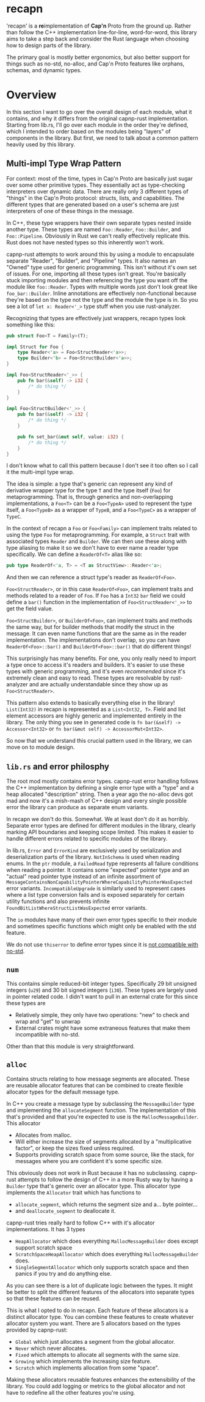 # recapn

'recapn' is a **re**implementation of **Cap'n** Proto from the ground up. Rather than follow the C++
implementation line-for-line, word-for-word, this library aims to take a step back and consider the
Rust language when choosing how to design parts of the library.

The primary goal is mostly better ergonomics, but also better support for things such as no-std,
no-alloc, and Cap'n Proto features like orphans, schemas, and dynamic types.

# Overview

In this section I want to go over the overall design of each module, what it contains, and why it
differs from the original capnp-rust implementation. Starting from lib.rs, I'll go over each module
in the order they're defined, which I intended to order based on the modules being "layers" of
components in the library. But first, we need to talk about a common pattern heavily used by this
library.

## Multi-impl Type Wrap Pattern

For context: most of the time, types in Cap'n Proto are basically just sugar over some other
primitive types. They essentially act as type-checking interpreters over dynamic data. There are
really only 3 different types of "things" in the Cap'n Proto protocol: structs, lists, and 
capabilities. The different types that are generated based on a user's schema are just interpreters
of one of these things in the message.

In C++, these type wrappers have their own separate types nested inside another type. These types
are named `Foo::Reader`, `Foo::Builder`, and `Foo::Pipeline`. Obviously in Rust we can't really
effectively replicate this. Rust does not have nested types so this inherently won't work.

capnp-rust attempts to work around this by using a module to encapsulate separate "Reader",
"Builder", and "Pipeline" types. It also names an "Owned" type used for generic programming. This
isn't without it's own set of issues. For one, importing all these types isn't great. You're
basically stuck importing modules and then referencing the type you want off the module like
`foo::Reader`. Types with multiple words just don't look great like `foo_bar::Builder`. Inline
annotations are effectively non-functional because they're based on the type not the type and the
module the type is in. So you see a lot of `let x: Reader<'_>` type stuff when you use
rust-analyzer.

Recognizing that types are effectively just wrappers, recapn types look something like this:

```rust
pub struct Foo<T = Family>(T);

impl Struct for Foo {
    type Reader<'a> = Foo<StructReader<'a>>;
    type Builder<'b> = Foo<StructBuilder<'a>>;
}

impl Foo<StructReader<'_>> {
    pub fn bar(&self) -> i32 {
        /* do thing */
    }
}

impl Foo<StructBuilder<'_>> {
    pub fn bar(&self) -> i32 {
        /* do thing */
    }

    pub fn set_bar(&mut self, value: i32) {
        /* do thing */
    }
}
```

I don't know what to call this pattern because I don't see it too often so I call it the multi-impl
type wrap.

The idea is simple: a type that's generic can represent any kind of derivative wrapper type for the
type `T` and the type itself (`Foo`) for metaprogramming. That is, through generics and
non-overlapping implementations, a `Foo<T>` can be a `Foo<TypeA>` used to represent the type itself,
a `Foo<TypeB>` as a wrapper of `TypeB`, and a `Foo<TypeC>` as a wrapper of `TypeC`.

In the context of recapn a `Foo` or `Foo<Family>` can implement traits related to using the type
`Foo` for metaprogramming. For example, a `Struct` trait with associated types `Reader` and
`Builder`. We can then use these along with type aliasing to make it so we don't have to ever name a
reader type specifically. We can define a `ReaderOf<T>` alias like so:

```rust
pub type ReaderOf<'a, T> = <T as StructView>::Reader<'a>;
```

And then we can reference a struct type's reader as `ReaderOf<Foo>`.

`Foo<StructReader>`, or in this case `ReaderOf<Foo>`, can implement traits and methods related to a
reader of `Foo`. If `Foo` has a `Int32` `bar` field we could define a `bar()` function in the
implementation of `Foo<StructReader<'_>>` to get the field value.

`Foo<StructBuilder>`, or `BuilderOf<Foo>`, can implement traits and methods the same way, but for
builder methods that modify the struct in the message. It can even name functions that are the same
as in the reader implementation. The implementations don't overlap, so you can have
`ReaderOf<Foo>::bar()` and `BuilderOf<Foo>::bar()` that do different things!

This surprisingly has many benefits. For one, you only really need to import a type once to access
it's readers and builders. It's easier to use these types with generic programming, and it's even
*recommended* since it's extremely clean and easy to read. These types are resolvable by
rust-analyzer and are actually understandable since they show up as `Foo<StructReader>`.

This pattern also extends to basically everything else in the library! `List(Int32)` in recapn is
represented as a `List<Int32, T>`. Field and list element accessors are highly generic and
implemented entirely in the library. The only thing you see in generated code is
`fn bar(&self) -> Accessor<Int32>` or `fn bar(&mut self) -> AccessorMut<Int32>`.

So now that we understand this crucial pattern used in the library, we can move on to module design.

## `lib.rs` and error philosphy

The root mod mostly contains error types. capnp-rust error handling follows the C++ implementation
by defining a single error type with a "type" and a heap allocated "description" string. Then a year
ago the no-alloc devs got mad and now it's a mish-mash of C++ design and every single possible error
the library can produce as separate enum variants.

In recapn we don't do this. Somewhat. We at least don't do it as horribly. Separate error types are
defined for different modules in the library, clearly marking API boundaries and keeping scope
limited. This makes it easier to handle different errors related to specific modules of the library.

In lib.rs, `Error` and `ErrorKind` are exclusively used by serialization and deserialization parts
of the library. `NotInSchema` is used when reading enums. In the `ptr` module, a `FailedRead` type
represents all failure conditions when reading a pointer. It contains some "expected" pointer type
and an "actual" read pointer type instead of an infinite assortment of
`MessageContainsNonCapabilityPointerWhereCapabilityPointerWasExpected` error variants.
`IncompatibleUpgrade` is similarly used to represent cases where a list type conversion fails and is
exposed separately for certain utility functions and also prevents infinite
`FoundBitListWhereStructListWasExpected` error variants.

The `io` modules have many of their own error types specific to their module and sometimes specific
functions which might only be enabled with the std feature.

We do not use `thiserror` to define error types since it is [not compatible with no-std](https://github.com/dtolnay/thiserror/issues/196#issuecomment-1636066787).

## `num`

This contains simple reduced-bit integer types. Specifically 29 bit unsigned integers (`u29`) and
30 bit signed integers (`i30`). These types are largely used in pointer related code. I didn't want
to pull in an external crate for this since these types are

 * Relatively simple, they only have two operations: "new" to check and wrap and "get" to unwrap
 * External crates might have some extraneous features that make them incompatible with no-std.

Other than that this module is very straightforward.

## `alloc`

Contains structs relating to how message segments are allocated. These are reusable allocator
features that can be combined to create flexible allocator types for the default message type.

In C++ you create a message type by subclassing the `MessageBuilder` type and implementing the
`allocateSegment` function. The implementation of this that's provided and that you're expected to
use is the `MallocMessageBuilder`. This allocator

* Allocates from malloc.
* Will either increase the size of segments allocated by a "multiplicative factor", or keep the
  sizes fixed unless required.
* Supports providing scratch space from some source, like the stack, for messages where you are
  confident it's some specific size.

This obviously does not work in Rust because it has no subclassing. capnp-rust attempts to follow
the design of C++ in a more Rusty way by having a `Builder` type that's generic over an allocator
type. This allocator type implements the `Allocator` trait which has functions to

* `allocate_segment`, which returns the segment size and a... byte pointer...
* and `deallocate_segment` to deallocate it.

capnp-rust tries really hard to follow C++ with it's allocator implementations. It has 3 types

* `HeapAllocator` which does everything `MallocMessageBuilder` does except support scratch space
* `ScratchSpaceHeapAllocator` which does everything `MallocMessageBuilder` does.
* `SingleSegmentAllocator` which only supports scratch space and then panics if you try and do
  anything else.

As you can see there is a lot of duplicate logic between the types. It might be better to split the
different features of the allocators into separate types so that these features can be reused.

This is what I opted to do in recapn. Each feature of these allocators is a distinct allocator type.
You can combine these features to create whatever allocator system you want. There are 5 allocators
based on the types provided by capnp-rust:

* `Global` which just allocates a segment from the global allocator.
* `Never` which never allocates.
* `Fixed` which attempts to allocate all segments with the same size.
* `Growing` which implements the increasing size feature.
* `Scratch` which implements allocation from some "space".

Making these allocators reusable features enhances the extensibility of the library. You could add
logging or metrics to the global allocator and not have to redefine all the other features you're
using.